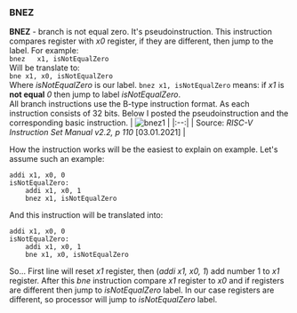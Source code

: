 ### BNEZ
**BNEZ** - branch is not equal zero. It's pseudoinstruction. This instruction compares register with *x0* register, if they are different, then jump to the label. For example: <br/>
`bnez 	x1, isNotEqualZero` <br/>
Will be translate to: <br/>
`bne x1, x0, isNotEqualZero` <br/>
Where *isNotEqualZero* is our label. `bnez x1, isNotEqualZero` means: if *x1* is **not equal** *0* then jump to label *isNotEqualZero*. <br/>
All branch instructions use the B-type instruction format. As each instruction consists of 32 bits. Below I posted the pseudoinstruction and the corresponding basic instruction. 
| ![bnez1](https://user-images.githubusercontent.com/43972902/106786355-c0057f00-664e-11eb-81cb-c81710be4f92.png) |
|:--:|
| Source: *RISC-V Instruction Set Manual v2.2, p 110*  [03.01.2021] |

How the instruction works will be the easiest to explain on example. Let's assume such an example: 
``` assembly
addi x1, x0, 0
isNotEqualZero:
	addi x1, x0, 1
	bnez x1, isNotEqualZero
```
And this instruction will be translated into: 
``` assembly
addi x1, x0, 0
isNotEqualZero:
	addi x1, x0, 1
	bne x1, x0, isNotEqualZero
```
So... First line will reset *x1* register, then (*addi x1, x0, 1*) add number 1 to *x1* register. After this *bne* instruction compare *x1* register to *x0* and if registers are different then jump to *isNotEqualZero* label. In our case registers are different, so processor will jump to *isNotEqualZero* label.
